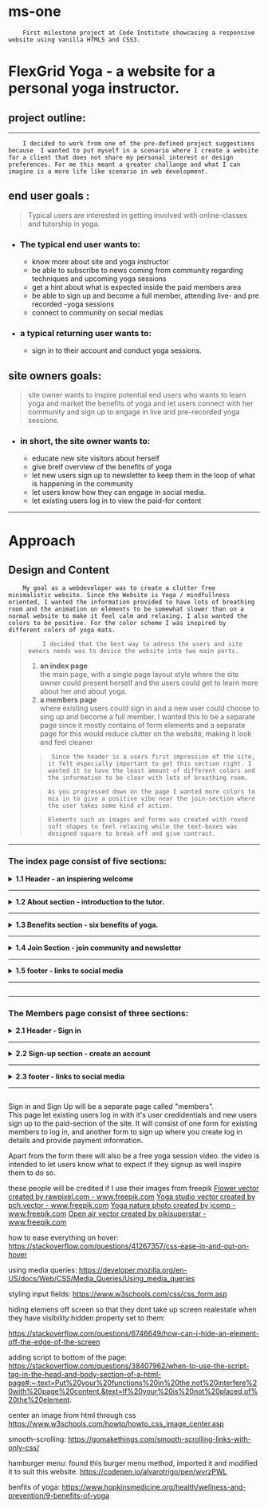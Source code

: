 # ms-one 
        First milestone project at Code Institute showcasing a responsive website using vanilla HTML5 and CSS3.

# FlexGrid Yoga - a website for a personal yoga instructor. 

## project outline:
<hr>

        I decided to work from one of the pre-defined project suggestions because  I wanted to put myself in a scenario where I create a website for a client that does not share my personal interest or design preferences. For me this meant a greater challange and what I can imagine is a more life like scenario in web development.



## end user goals  : 

>Typical users are interested in getting involved with online-classes and tutorship in yoga.

- ### __The typical end user wants to:__

  -  know more about site and yoga instructor
  - be able to subscribe to news coming from community regarding techniques and upcoming yoga sessions
  - get a hint about what is expected inside the paid members area
  - be able to sign up and become a full member, attending live- and pre recorded -yoga sessions
  - connect to community on social medias


- ### __a typical returning user wants to:__
  - sign in to their account and conduct yoga sessions.

## site owners goals:
>site owner wants to inspire potential end users who wants to learn yoga and market the benefits of yoga and let users connect with her community and sign up to engage in live and pre-recorded yoga sessions.

- ### __in short, the site owner wants to:__

  - educate new site visitors about herself
  - give breif overview of the benefits of yoga
  - let new users sign up to newsletter to keep them in the loop of what is happening in the community
  - let users know how they can engage in social media.
  - let existing users log in to view the paid-for content

<hr>

# Approach 

## Design and Content
        My goal as a webdeveloper was to create a clutter free minimalistic website. Since the Website is Yoga / mindfullness oriented, I wanted the information provided to have lots of breathing room and the animation on elements to be somewhat slower than on a normal website to make it feel calm and relaxing. I also wanted the colors to be positive. For the color scheme I was inspired by different colors of yoga mats.


>         I decided that the best way to adress the users and site owners needs was to device the website into two main parts.
>
>1.  __an index page__ <br> 
        the main page, with a single page layout style where the site owner could present herself and the users could get to learn more about her and about yoga. 
>2. __a members page__ <br>
        where existing users could sign in and a new user could choose to sing up and become a full member. I wanted this to be a separate page since it mostly contains of form elements and a separate page for this would reduce clutter on the website, making it look and feel cleaner
>>      Since the header is a users first impression of the site, it felt especially important to get this section right. I wanted it to have the least amount of different colors and the information to be clear with lots of breathing room.
>
>>     As you progressed down on the page I wanted more colors to mix in to give a positive vibe near the join-section where the user takes some kind of action. 
>
>>     Elements such as images and forms was created with round soft shapes to feel relaxing while the text-boxes was designed square to break off and give contrast.

___
### __The index page consist of five sections:__ 

<details>
  <summary>
  <b>1.1 Header - an inspiering welcome</b> 
  <hr>
  </summary> 


        This is the section of the website a user is presented to. I wanted it too look clean and relaxing.
> __Contains the following elements:__
> -  an inspiering __background image__ 
> -  __navigation menu__  that lets the user jump to the different sections
>
> - __a welcome heading__ -in this case the website's name -FlexGrid Yoga 
>        instead of having a logo in the navigation bar
> -  __a textbox__ with a welcome text 
> 
> - a __call-to-action button__ that takes the user to the join us page where 
>       the user can choose to subscribe to a newsletter through a form or click 
>       a link to go to the sign-up form and become a full paying member. 
>
>
      I gave this page enough space to give breathing room to all elements presented, but also made it small enough to let user hint the sections below to encourage a scroll down.
</details>

<details>
 <summary>
 <b>1.2 About section  - introduction to the tutor.</b>
 <hr>
 </summary>

        This first section will let the users know who the site owner / instructor is through a breif presentation. 
> __Contains the following elements:__  
> - introduction __text-area__
> - selfie __image__ 
>>     I argue that this section has the highest informative priority since there are many different online yoga classes out there, and the first impression a user gets from the instructor herself is a key differentiator from other similar sites.
>
>>      I wanted the design to follow the same pattern as the rest of the site. so I created a light box-shaddow around the elements and gave the the section a lot of breathing space to go with the relaxed theme. Image element is round  while the information is square to give contast and be less distractive from the text.
</details>

<details> 
 <summary> 
 <b>1.3 Benefits section - six benefits of yoga. </b>
 <hr>
 </summary>

        The second section informs the users of som of the benefits of yoga, the goal with this is to inspire users interest in the subject. I wanted to do this with a card design that looked good and was easy to both design and reuse. 

> __Contains the following elements:__
> - a section __heading__
> - six different __cards__ that each explains one unique benefit of yoga.
>>       To make this section a bit more interesting, I created a floating effect by moving the cards ever so slightly upwards and added more box-shadow when the user hovers the pointer over the them with the mouse. 
>>        
>>     I made the hover effect slower to feel more relaxing.
</details>

<details>
 <summary>
  <b>1.4 Join Section - join community and newsletter</b>
  <hr>
 </summary> 
  <hr>

        New users might be hesitant to become a full paying member on the first visit. So in order for the site owner to keep users in the loop, and in order to let new users connect and learn more about the future content and what value it would bring to them, they have an option to join a newsletter where the site owner has the potential to reach interested visitors in the future via email.

> __Contains the following elements:__
> - a __text-box__ containing information on what _value_ signing up could bring new users.  
> - a __link__ directing interested users to the sign up form on the _Members page_.
> - a __form__ that could feed an emailing list database. this form contains following information:
>   - __First name__ _required_
>   - __Last name__ 
>   - __Email__ _required_
>   - __Submit button__
>
>>      In order to make this section feel clean yet have the sufficiant support for screen readers, the legends and labels are placed off screen using css. Placeholders show the user what is expected in the form-fields.
</details>

<details>
<summary>
<b>1.5 footer - links to social media </b>
<hr>
</summary>

        The footer and the end of the website is held as simple as possible in order to make more important elements on the website stand out.
       
> __Contains the following elements__ 
> - List of __links to social media__ pages.
> - __Copy right text__ for the website. ( in this case my own name since this is an excersise.)
</details> 

___

### __The Members page consist of three sections:__ 

<details>
<summary>
<b>2.1 Header - Sign in </b>
<hr>
</summary>

        The header on the members page is the same as on the index page. but the welcome text box and the website name heading is replaced with a login form.
       
> __Contains the following elements__ 
> - a __fieldset legend__
> - __log-in__ form for existing users form contains the following form-elements:
>   - __Email__ _required_
>   - __Password__ _required_
>   - __Submit button__ that submits the form and could validate the user to log in.
>
>>     Just like on the join section of the index page, the labels are not displayed but still accessable for screen readers and assistive technology for users who need it. 
</details> 

<details>
<summary>
<b>2.2 Sign-up section - create an account </b>
<hr>
</summary>

         In this section the user gets is faced with the option to become a paying member of the website and gain full access to its content.
       
> __Contains the following elements__ 
> - __information box__ with the following sub-elements:
>   - __heading__ letting user know what it costs
>   - __text__ explaining the offer
>   - __video element__ using an iframe with embedded youtube content that the user can interact with.
> - account creation __form__ containing the following sub-elements:
>   - an _Account Creation_ __fieldset__ with 3 input fields create the new account.
>   - A __detail > summary__ element styled to look like a button that reviels the _payment_ part of the form 
>   - a _Payment Card_ __fieldset__ to fill in the payment details
>   - a _Billing_ __fieldset__ that let the user fill in the billing adress for the payment. 
>
>>      the video element in the information box let's the user get a hint of what to expect as a paying member. The video runs on youtube using iframe and youtubes sharing feature using embedded code.
>
>>      The payment details button could have been executed in a more elegant way using javascript but since I limited myself to pure html and css, styling the summary element to look like a button was the solution I came up with.
</details> 

<details>
<summary>
<b>2.3 footer - links to social media </b>
<hr>
</summary>

        The footer on the members page is identical to the one on the index page to provide users with concistancy. 
       
</details> 

Sign in and Sign Up will be a separate page called "members". <br> 
This page let existing users log in with it's user credidentials and new users sign up to the paid-section of the site. 
It will consist of one form for existing members to log in, and another form to sign up where you create log in details and provide payment information.

Apart from the form there will also be a free yoga session video. the video is intended to let users know what to expect if they signup as well inspire them to do so. 



these people will be credited if I use their images from freepik
<a href='https://www.freepik.com/vectors/flower'>Flower vector created by rawpixel.com - www.freepik.com</a>
<a href='https://www.freepik.com/vectors/yoga-studio'>Yoga studio vector created by pch.vector - www.freepik.com</a>
<a href='https://www.freepik.com/photos/yoga-nature'>Yoga nature photo created by jcomp - www.freepik.com</a>
<a href='https://www.freepik.com/vectors/open-air'>Open air vector created by pikisuperstar - www.freepik.com</a>

how to ease everything on hover:
https://stackoverflow.com/questions/41267357/css-ease-in-and-out-on-hover

using media queries:
https://developer.mozilla.org/en-US/docs/Web/CSS/Media_Queries/Using_media_queries

styling input fields:
https://www.w3schools.com/css/css_form.asp

hiding elemens off screen so that they dont take up screen realestate when they have visibility:hidden property set to them:

https://stackoverflow.com/questions/6746649/how-can-i-hide-an-element-off-the-edge-of-the-screen


adding script to bottom of the page:
https://stackoverflow.com/questions/38407962/when-to-use-the-script-tag-in-the-head-and-body-section-of-a-html-page#:~:text=Put%20your%20functions%20in%20the,not%20interfere%20with%20page%20content.&text=If%20your%20is%20not%20placed,of%20the%20element.


center an image from html through css
https://www.w3schools.com/howto/howto_css_image_center.asp

smooth-scrolling:
https://gomakethings.com/smooth-scrolling-links-with-only-css/

hamburger menu:
found this burger menu method, imported it and modified it to suit this website.
https://codepen.io/alvarotrigo/pen/wvrzPWL

benfits of yoga:
https://www.hopkinsmedicine.org/health/wellness-and-prevention/9-benefits-of-yoga